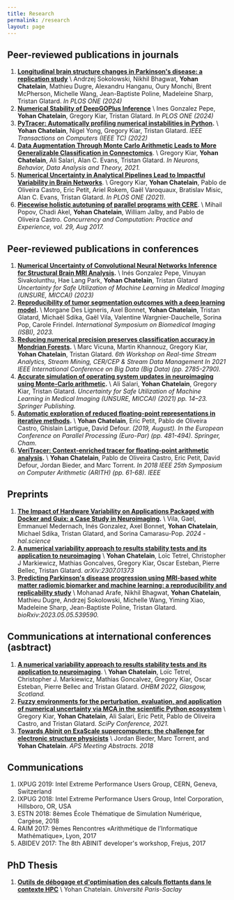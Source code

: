 ```yaml
---
title: Research
permalink: /research
layout: page
---
```



## Peer-reviewed publications in journals

1. **[Longitudinal brain structure changes in Parkinson's disease: a replication study](https://journals.plos.org/plosone/article?id=10.1371/journal.pone.0295069)** \\
Andrzej Sokolowski, Nikhil Bhagwat, **Yohan Chatelain**, Mathieu Dugre, Alexandru Hanganu, Oury Monchi, Brent McPherson, Michelle Wang, Jean-Baptiste Poline, Madeleine Sharp, Tristan Glatard.
*In PLOS ONE (2024)*
2. **[Numerical Stability of DeepGOPlus Inference](https://www.ncbi.nlm.nih.gov/pmc/articles/PMC10824456/)** \\
Ines Gonzalez Pepe, **Yohan Chatelain**, Gregory Kiar, Tristan Glatard.
*In PLOS ONE (2024)*
3. **[PyTracer: Automatically profiling numerical instabilities in Python](https://arxiv.org/pdf/2112.11508.pdf).** \\
 **Yohan Chatelain**, Nigel Yong, Gregory Kiar, Tristan Glatard.
*IEEE Transactions on Computers (IEEE TC) (2022)*
4. **[Data Augmentation Through Monte Carlo Arithmetic Leads to More Generalizable Classification in Connectomics](https://arxiv.org/pdf/2109.09649.pdf)**. \\
Gregory Kiar, **Yohan Chatelain**, Ali Salari, Alan C. Evans, Tristan Glatard.
*In Neurons, Behavior, Data Analysis and Theory, 2021.*
5. **[Numerical Uncertainty in Analytical Pipelines Lead to Impactful Variability in Brain Networks](https://journals.plos.org/plosone/article?id=10.1371/journal.pone.0250755)**. \\
Gregory Kiar, **Yohan Chatelain**, Pablo de Oliveira Castro, Eric Petit, Ariel Rokem, Gaël Varoquaux, Bratislav Misic, Alan C. Evans, Tristan Glatard.
*In PLOS ONE (2021).*
6. **[Piecewise holistic autotuning of parallel programs with CERE](https://hal.uvsq.fr/hal-01542912/file/2017_CERE_tuning_Concurrency_and_Computation__Practice_and_Experience%20%281%29.pdf)**. \\
Mihail Popov, Chadi Akel, **Yohan Chatelain**, William Jalby, and Pablo de Oliveira Castro.
*Concurrency and Computation: Practice and Experience, vol. 29, Aug 2017.*

## Peer-reviewed publications in conferences
1. **[Numerical Uncertainty of Convolutional Neural Networks Inference for Structural Brain MRI Analysis](https://link.springer.com/chapter/10.1007/978-3-031-44336-7_7).** \\
Inés Gonzalez Pepe, Vinuyan Sivakolunthu, Hae Lang Park, **Yohan Chatelain**, Tristan Glatard
*Uncertainty for Safe Utilization of Machine Learning in Medical Imaging (UNSURE, MICCAI) (2023)*
2. **[Reproducibility of tumor segmentation outcomes with a deep learning model](https://hal.science/hal-04006057/document).** \\
Morgane Des Ligneris, Axel Bonnet, **Yohan Chatelain**, Tristan Glatard, Michaël Sdika, Gaël Vila, Valentine Wargnier-Dauchelle, Sorina Pop, Carole Frindel.
*International Symposium on Biomedical Imaging (ISBI), 2023.*
3. **[Reducing numerical precision preserves classification accuracy in Mondrian Forests](https://arxiv.org/pdf/2106.14340.pdf).** \\
Marc Vicuna, Martin Khannouz, Gregory Kiar, **Yohan Chatelain**, Tristan Glatard.
*6th Workshop on Real-time Stream Analytics, Stream Mining, CER/CEP & Stream Data Management In 2021 IEEE International Conference on Big Data (Big Data) (pp. 2785-2790).*
4. **[Accurate simulation of operating system updates in neuroimaging using Monte-Carlo arithmetic](https://arxiv.org/pdf/2108.03129.pdf).** \\
Ali Salari, **Yohan Chatelain**, Gregory Kiar, Tristan Glatard.
*Uncertainty for Safe Utilization of Machine Learning in Medical Imaging (UNSURE, MICCAI) (2021) pp. 14–23. Springer Publishing.*
5. **[Automatic exploration of reduced floating-point representations in iterative methods](https://hal.science/hal-02564972/file/dyn_adapt_precision19.pdf).** \\
**Yohan Chatelain**, Eric Petit, Pablo de Oliveira Castro, Ghislain Lartigue, David Defour.
*(2019, August). In the European Conference on Parallel Processing (Euro-Par) (pp. 481-494). Springer, Cham.*
6. **[VeriTracer: Context-enriched tracer for floating-point arithmetic analysis](https://sifflez.org/publications/arith2018veritracer.pdf).** \\
**Yohan Chatelain**, Pablo de Oliveira Castro, Eric Petit, David Defour, Jordan Bieder, and Marc Torrent.
*In 2018 IEEE 25th Symposium on Computer Arithmetic (ARITH) (pp. 61-68). IEEE*

## Preprints
1. **[The Impact of Hardware Variability on Applications Packaged with Docker and Guix: a Case Study in Neuroimaging](https://hal.science/hal-04480308/file/ACMREP24_preprint_hal.pdf).** \\
Vila, Gael, Emmanuel Medernach, Inés Gonzalez, Axel Bonnet, **Yohan Chatelain**, Michael Sdika, Tristan Glatard, and Sorina Camarasu-Pop.
*2024 - hal.science*
2. **[A numerical variability approach to results stability tests and its application to neuroimaging](https://arxiv.org/pdf/2307.01373.pdf)** \\
**Yohan Chatelain**,  Loïc Tetrel, Christopher J Markiewicz, Mathias Goncalves, Gregory Kiar, Oscar Esteban, Pierre Bellec, Tristan Glatard.
*arXiv:2307.01373*
3. **[Predicting Parkinson's disease progression using MRI-based white matter radiomic biomarker and machine learning: a reproducibility and replicability study](https://www.biorxiv.org/content/10.1101/2023.05.05.539590v1.full.pdf)** \\
Mohanad Arafe, Nikhil Bhagwat, **Yohan Chatelain**, Mathieu Dugre, Andrzej Sokolowski, Michelle Wang, Yiming Xiao, Madeleine Sharp, Jean-Baptiste Poline, Tristan Glatard.
*bioRxiv:2023.05.05.539590.*

## Communications at international conferences (asbtract)
1. **[A numerical variability approach to results stability tests and its application to neuroimaging]()**. \\
**Yohan Chatelain**, Loïc Tetrel, Christopher J. Markiewicz, Mathias Goncalvez, Gregory Kiar, Oscar Esteban, Pierre Bellec and Tristan Glatard.
*OHBM 2022, Glasgow, Scotland.*
2. **[Fuzzy environments for the perturbation, evaluation, and application of numerical uncertainty via MCA in the scientific Python ecosystem]()** \\
Gregory Kiar, **Yohan Chatelain**, Ali Salari, Eric Petit, Pablo de Oliveira Castro, and Tristan Glatard.
*SciPy Conference, 2021.*
3. **[Towards Abinit on ExaScale supercomputers: the challenge for electronic structure physicists](https://ui.adsabs.harvard.edu/abs/2018APS..MARC34007B/abstract)** \\
Jordan Bieder, Marc Torrent, and **Yohan Chatelain**.
*APS Meeting Abstracts. 2018*

## Communications
1. IXPUG 2019: Intel Extreme Performance Users Group, CERN, Geneva, Switzerland
2. IXPUG 2018: Intel Extreme Performance Users Group, Intel Corporation, Hillsboro, OR, USA
3. ESTN 2018: 8èmes École Thématique de Simulation Numérique, Cargèse, 2018
4. RAIM 2017: 9èmes Rencontres «Arithmétique de l’Informatique Mathématique», Lyon, 2017
5. ABIDEV 2017: The 8th ABINIT developer's workshop, Frejus, 2017

## PhD Thesis

1. **[Outils de débogage et d'optimisation des calculs flottants dans le contexte HPC](https://tel.archives-ouvertes.fr/tel-02614237/file/85561_CHATELAIN_2019_archivage.pdf)** \\
Yohan Chatelain. *Université Paris-Saclay*


